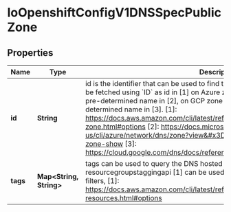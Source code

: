 
# IoOpenshiftConfigV1DNSSpecPublicZone

## Properties
Name | Type | Description | Notes
------------ | ------------- | ------------- | -------------
**id** | **String** | id is the identifier that can be used to find the DNS hosted zone.   on AWS zone can be fetched using &#x60;ID&#x60; as id in [1] on Azure zone can be fetched using &#x60;ID&#x60; as a pre-determined name in [2], on GCP zone can be fetched using &#x60;ID&#x60; as a pre-determined name in [3].   [1]: https://docs.aws.amazon.com/cli/latest/reference/route53/get-hosted-zone.html#options [2]: https://docs.microsoft.com/en-us/cli/azure/network/dns/zone?view&#x3D;azure-cli-latest#az-network-dns-zone-show [3]: https://cloud.google.com/dns/docs/reference/v1/managedZones/get |  [optional]
**tags** | **Map&lt;String, String&gt;** | tags can be used to query the DNS hosted zone.   on AWS, resourcegroupstaggingapi [1] can be used to fetch a zone using &#x60;Tags&#x60; as tag-filters,   [1]: https://docs.aws.amazon.com/cli/latest/reference/resourcegroupstaggingapi/get-resources.html#options |  [optional]



